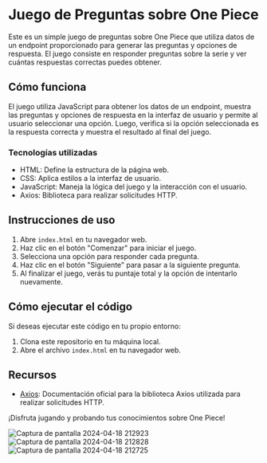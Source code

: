 # Juego de Preguntas sobre One Piece

Este es un simple juego de preguntas sobre One Piece que utiliza datos de un endpoint proporcionado para generar las preguntas y opciones de respuesta. El juego consiste en responder preguntas sobre la serie y ver cuántas respuestas correctas puedes obtener.

## Cómo funciona

El juego utiliza JavaScript para obtener los datos de un endpoint, muestra las preguntas y opciones de respuesta en la interfaz de usuario y permite al usuario seleccionar una opción. Luego, verifica si la opción seleccionada es la respuesta correcta y muestra el resultado al final del juego.

### Tecnologías utilizadas

- HTML: Define la estructura de la página web.
- CSS: Aplica estilos a la interfaz de usuario.
- JavaScript: Maneja la lógica del juego y la interacción con el usuario.
- Axios: Biblioteca para realizar solicitudes HTTP.

## Instrucciones de uso

1. Abre `index.html` en tu navegador web.
2. Haz clic en el botón "Comenzar" para iniciar el juego.
3. Selecciona una opción para responder cada pregunta.
4. Haz clic en el botón "Siguiente" para pasar a la siguiente pregunta.
5. Al finalizar el juego, verás tu puntaje total y la opción de intentarlo nuevamente.

## Cómo ejecutar el código

Si deseas ejecutar este código en tu propio entorno:

1. Clona este repositorio en tu máquina local.
2. Abre el archivo `index.html` en tu navegador web.

## Recursos

- [Axios](https://axios-http.com/): Documentación oficial para la biblioteca Axios utilizada para realizar solicitudes HTTP.

¡Disfruta jugando y probando tus conocimientos sobre One Piece!


![Captura de pantalla 2024-04-18 212923](https://github.com/evagarcle/miProyectoQuiz/assets/162992210/0a73ab08-bb4d-49d8-8605-aa4559e601f9)
![Captura de pantalla 2024-04-18 212828](https://github.com/evagarcle/miProyectoQuiz/assets/162992210/19dcd90e-9d2b-49c6-93e3-ba072a508956)
![Captura de pantalla 2024-04-18 212725](https://github.com/evagarcle/miProyectoQuiz/assets/162992210/036736e6-02c7-44c2-aa1b-9adf7de2bd4c)
